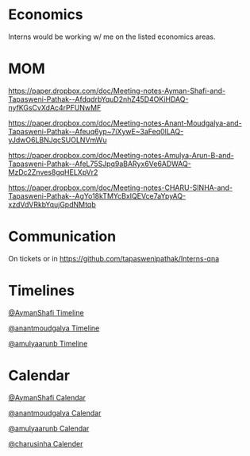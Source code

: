 # Economics
Interns would be working w/ me on the listed economics areas.

# MOM

https://paper.dropbox.com/doc/Meeting-notes-Ayman-Shafi-and-Tapasweni-Pathak--AfdqdrbYquD2nhZ45D4OKiHDAQ-nyfKGsCvXdAc4rPFUNwMF

https://paper.dropbox.com/doc/Meeting-notes-Anant-Moudgalya-and-Tapasweni-Pathak--Afeuq6yp~7iXywE~3aFeq0lLAQ-yJdwO6LBNJqcSUOLNVmWu

https://paper.dropbox.com/doc/Meeting-notes-Amulya-Arun-B-and-Tapasweni-Pathak--AfeL75SJpq9aBARyx6Ve6ADWAQ-MzDc2Znves8gqHELXpVr2

https://paper.dropbox.com/doc/Meeting-notes-CHARU-SINHA-and-Tapasweni-Pathak--AgYo18kTMYcBxIQEVce7aYpyAQ-xzdVdVRkbYqujGpdNMtqb

# Communication

On tickets or in https://github.com/tapaswenipathak/Interns-qna

# Timelines

[@AymanShafi Timeline](https://paper.dropbox.com/doc/Meeting-notes-Ayman-Shafi-and-Tapasweni-Pathak--AfjHqMNDK312YcSRoUw1_Ii7Ag-nyfKGsCvXdAc4rPFUNwMF)

[@anantmoudgalya Timeline](https://paper.dropbox.com/doc/Meeting-notes-Anant-Moudgalya-and-Tapasweni-Pathak-yJdwO6LBNJqcSUOLNVmWu)

[@amulyaarunb Timeline]()

# Calendar

[@AymanShafi Calendar]()

[@anantmoudgalya Calendar](https://calendly.com/anantm/15min)

[@amulyaarunb Calendar](https://calendly.com/amulyaarunb/15min)

[@charusinha Calender](https://calendly.com/charusinha/15min)
